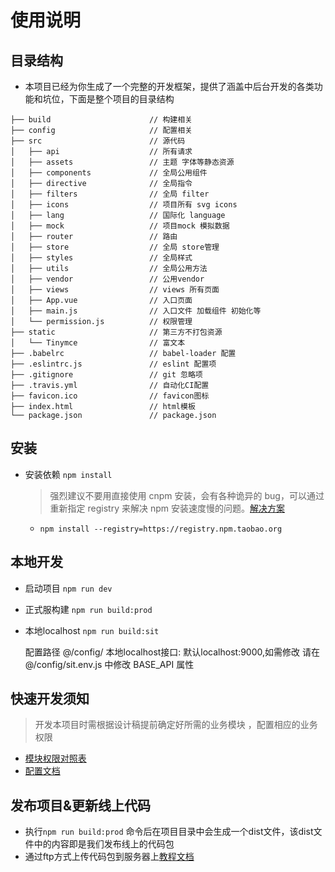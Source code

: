 # 使用说明

## 目录结构
* 本项目已经为你生成了一个完整的开发框架，提供了涵盖中后台开发的各类功能和坑位，下面是整个项目的目录结构
```
├── build                      // 构建相关
├── config                     // 配置相关
├── src                        // 源代码
│   ├── api                    // 所有请求
│   ├── assets                 // 主题 字体等静态资源
│   ├── components             // 全局公用组件
│   ├── directive              // 全局指令
│   ├── filters                // 全局 filter
│   ├── icons                  // 项目所有 svg icons
│   ├── lang                   // 国际化 language
│   ├── mock                   // 项目mock 模拟数据
│   ├── router                 // 路由
│   ├── store                  // 全局 store管理
│   ├── styles                 // 全局样式
│   ├── utils                  // 全局公用方法
│   ├── vendor                 // 公用vendor
│   ├── views                  // views 所有页面
│   ├── App.vue                // 入口页面
│   ├── main.js                // 入口文件 加载组件 初始化等
│   └── permission.js          // 权限管理
├── static                     // 第三方不打包资源
│   └── Tinymce                // 富文本
├── .babelrc                   // babel-loader 配置
├── .eslintrc.js               // eslint 配置项
├── .gitignore                 // git 忽略项
├── .travis.yml                // 自动化CI配置
├── favicon.ico                // favicon图标
├── index.html                 // html模板
└── package.json               // package.json
```
## 安装
* 安装依赖 `npm install`
  > 强烈建议不要用直接使用 cnpm 安装，会有各种诡异的 bug，可以通过重新指定 registry 来解决 npm 安装速度慢的问题。[解决方案](https://github.com/PanJiaChen/vue-element-admin/issues/24)
  * `npm install --registry=https://registry.npm.taobao.org`

## 本地开发 
* 启动项目 `npm run dev`
* 正式服构建 `npm run build:prod`
* 本地localhost `npm run build:sit`
  
  配置路径 @/config/
  本地localhost接口: 默认localhost:9000,如需修改 请在 @/config/sit.env.js 中修改 BASE_API 属性
## 快速开发须知
> 开发本项目时需根据设计稿提前确定好所需的业务模块 ，配置相应的业务权限
* [模块权限对照表]()
* [配置文档](https://docs.qq.com/doc/DUkZzR3FKYWxZRkN1)
## 发布项目&更新线上代码
 * 执行`npm run build:prod` 命令后在项目目录中会生成一个dist文件，该dist文件中的内容即是我们发布线上的代码包
 * 通过ftp方式上传代码包到服务器上[教程文档](https://docs.qq.com/doc/Dc3RMUEZjY2xrQXNv)
